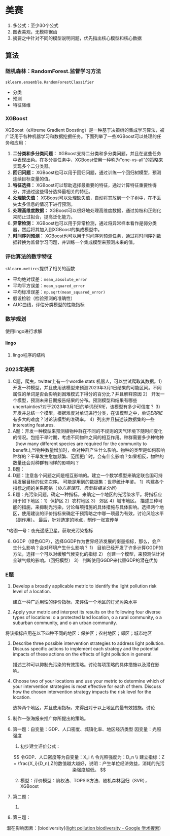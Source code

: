 # 美赛



1. 多公式：至少30个公式
2. 图表美观，无模糊锯齿
3. 摘要之中针对不同的模型说明问题，优先指出核心模型和核心数据







## 算法



### 随机森林：RandomForest.监督学习方法

`sklearn.ensemble.RandomForestClassifier`

+ 分类
+ 预测
+ 特征降维



### XGBoost

XGBoost（eXtreme Gradient Boosting）是一种基于决策树的集成学习算法，被广泛用于各种机器学习和数据挖掘任务。下面列举了一些XGBoost可以处理的任务和应用：

1. **二分类和多分类问题：** XGBoost支持二分类和多分类问题，并且在这些任务中表现出色。在多分类任务中，XGBoost使用一种称为“one-vs-all”的策略来实现多个二分类器。
2. **回归问题：** XGBoost也可以用于回归问题，通过训练一个回归树模型，预测连续目标变量的值。
3. **特征选择：** XGBoost可以帮助选择最重要的特征，通过计算特征重要性得分，并通过这些得分选择最相关的特征。
4. **处理缺失值：** XGBoost可以处理缺失值，自动将其放到一个子树中，在不丢失太多信息的情况下进行预测。
5. **处理高维度数据：** XGBoost可以很好地处理高维度数据，通过剪枝和正则化来防止过拟合，提高泛化能力。
6. **异常检测：** XGBoost也可以用于异常检测，通过将异常样本看作是弱分类器，然后将其加入到XGBoost的集成模型中。
7. **时间序列预测：** XGBoost也可以用于时间序列预测任务，通过将时间序列数据转换为监督学习问题，并训练一个集成模型来预测未来的值。



### 评估算法的数字特征

`sklearn.metircs`提供了相关的函数

+ 平均绝对误差：`mean_absolute_error`
+ 平均平方误差：`mean_squared_error`
+ 平均标准误差：`np.sqrt(mean_squared_error)`
+ 假设检验（检验预测的准确性）
+ AUC曲线，评估分类模型的性能指标



### 数学规划

使用lingo进行求解

#### lingo

1. lingo程序的结构









### 2023年美赛

1. C题，爬虫，twitter上有一个wordle stats 机器人，可以尝试爬取其数据。1）开发一种模型，并且使用该模型来预测2023年3月1日结果的可能区间。不同属性的单词是否会影响到困难模式下得分的百分比？并且解释原因      2） 开发一个模型，预测未来日期报告结果的分布。预测模型和结果有哪些uncertainties?对于2023年3月1日的单词*EERIE*，该模型有多少可信度？   3） 开发并总结一个模型，根据难度对单词进行分类，在该模型之中，单词*ERRIE*有多大的难度？讨论该模型的准确率。   4）列出并且描述该数据集的一些interesting features.
2. A题：开发一种模型来预测植物种群在不同的不规则的天气环境下随时间变化的情况。包括干旱时期，考虑不同物种之间的相互作用。种群需要多少种物种（how many different species are required for the community to benefit.),当物种数量增加时，会对种群产生什么影响。物种的类型是如何影响种群的？干旱发生愈加频繁、范围更广时，会有什么影响？如果相反，物种的数量还会对种群有同样的影响吗？
3. B题：
4. D题：注意各个问题之间是相互影响的。建立一个数学模型来确定联合国可持续发展目标的优先次序。 可能是用到的数据集：世界统计年鉴。 1）构建各个指标之间的关系网络（*协方差矩阵，典型联相关分析*）
5.   E题：光污染问题。确定一种指标，来确定一个地区的光污染水平。将指标应用于如下地区：1）保护区   2）农村地区  3） 郊区   4）城市地区。 描述三种可能的措施，来抑制光污染，讨论每项措施的具体措施与具体影响。选择两个地区，使用建议的评价指标来确定干预策略之中哪一项最为有效，讨论风险水平（副作用）。 最后，针对选定的地点，制作一张宣传单

​		*珞珈一号：夜光遥感卫星。获取光污染指标



6.  GGDP（绿色GDP），选择GGDP作为世界经济发展的衡量指标，那么，会产生什么影响？会对环境产生什么影响？   1） 目前已经开发了许多计算GGDP的方法，选择一个可以对缓解气候变化的指标    2） 创建一个模型，来预测估计对全球气候的影响。（回归模型）   3） 判断使用GGDP来代替GDP的潜在优势









### E题

1. Develop a broadly applicable metric to identify the light pollution risk level of a location. 

    建立一种广适用性的评价指标，来评估一个地区的灯光污染水平

2. Apply your metric and interpret its results on the following four diverse types of locations:
    o a protected land location,
    o a rural community,
    o a suburban community, and
    o an urban community.

​		将该指标应用在以下四种不同的地区：保护区；农村地区；郊区；城市地区

3. Describe three possible intervention strategies to address light pollution. Discuss specific
    actions to implement each strategy and the potential impacts of these actions on the
    effects of light pollution in general.

    描述三种可以抑制光污染的有效策略。讨论每项策略的具体措施以及潜在影响。

4. Choose two of your locations and use your metric to determine which of your
    intervention strategies is most effective for each of them. Discuss how the chosen
    intervention strategy impacts the risk level for the location.

    选择两个地区，并且使用指标，来得出对于以上地区的最有效措施。讨论

5. 制作一张海报来推广你所提出的策略。







1. 第一题：自变量：GDP、人口密度、城镇化率、地区经济类型   因变量：光照强度

    1. 初步建立评价公式：

    $$
    令GDP、人口密度等为自变量：X_i \\
    令光照强度为：D_n \\
    建立指标：Z = \frac{X_i}{D_n},Z的数值越大越好，说明：产生单位经济效益，消耗的光污染强度越低。
    $$

    2. 模型：评价模型：熵权法、TOPSIS方法、随机森林回归（SVR），XGBoost

    

2. 第二题：

    1. 

3. 第三题：

​	潜在影响因素：[biodiversity]([light pollution biodiversity - Google 学术搜索](https://scholar.google.com/scholar?hl=zh-CN&as_sdt=0%2C5&q=light+pollution+biodiversity&oq=light+pollution+biodi))

